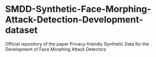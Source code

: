 # SMDD-Synthetic-Face-Morphing-Attack-Detection-Development-dataset
Official repository of the paper Privacy-friendly Synthetic Data for the Development of Face Morphing Attack Detectors
